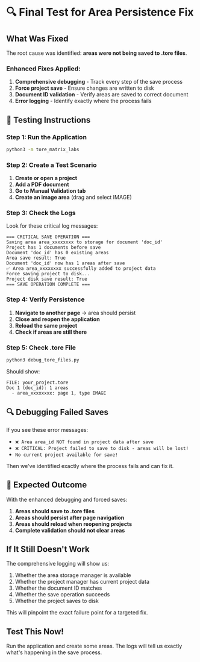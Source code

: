 # 🔍 Final Test for Area Persistence Fix

## What Was Fixed
The root cause was identified: **areas were not being saved to .tore files**.

### Enhanced Fixes Applied:
1. **Comprehensive debugging** - Track every step of the save process
2. **Force project save** - Ensure changes are written to disk
3. **Document ID validation** - Verify areas are saved to correct document
4. **Error logging** - Identify exactly where the process fails

## 🧪 Testing Instructions

### Step 1: Run the Application
```bash
python3 -m tore_matrix_labs
```

### Step 2: Create a Test Scenario
1. **Create or open a project**
2. **Add a PDF document** 
3. **Go to Manual Validation tab**
4. **Create an image area** (drag and select IMAGE)

### Step 3: Check the Logs
Look for these critical log messages:
```
=== CRITICAL SAVE OPERATION ===
Saving area area_xxxxxxxx to storage for document 'doc_id'
Project has 1 documents before save
Document 'doc_id' has 0 existing areas
Area save result: True
Document 'doc_id' now has 1 areas after save
✅ Area area_xxxxxxxx successfully added to project data
Force saving project to disk...
Project disk save result: True
=== SAVE OPERATION COMPLETE ===
```

### Step 4: Verify Persistence
1. **Navigate to another page** → area should persist
2. **Close and reopen the application** 
3. **Reload the same project**
4. **Check if areas are still there**

### Step 5: Check .tore File
```bash
python3 debug_tore_files.py
```
Should show:
```
FILE: your_project.tore
Doc 1 (doc_id): 1 areas
  - area_xxxxxxxx: page 1, type IMAGE
```

## 🔍 Debugging Failed Saves

If you see these error messages:
- `❌ Area area_id NOT found in project data after save`
- `❌ CRITICAL: Project failed to save to disk - areas will be lost!`
- `No current project available for save!`

Then we've identified exactly where the process fails and can fix it.

## 🎯 Expected Outcome

With the enhanced debugging and forced saves:
1. **Areas should save to .tore files**
2. **Areas should persist after page navigation**
3. **Areas should reload when reopening projects**
4. **Complete validation should not clear areas**

## If It Still Doesn't Work

The comprehensive logging will show us:
1. Whether the area storage manager is available
2. Whether the project manager has current project data
3. Whether the document ID matches
4. Whether the save operation succeeds
5. Whether the project saves to disk

This will pinpoint the exact failure point for a targeted fix.

## Test This Now!

Run the application and create some areas. The logs will tell us exactly what's happening in the save process.